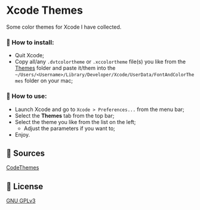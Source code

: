 # Xcode Themes
Some color themes for Xcode I have collected.

### 🚚 How to install:
- Quit Xcode;
- Copy all/any `.dvtcolortheme` or `.xccolortheme` file(s) you like from the [Themes](https://github.com/yusif-projects/XcodeThemes/blob/main/Themes) folder and paste it/them into the `~/Users/<Username>/Library/Developer/Xcode/UserData/FontAndColorThemes` folder on your mac;

### 🎨 How to use:
- Launch Xcode and go to `Xcode > Preferences...` from the menu bar;
- Select the **Themes** tab from the top bar;
- Select the theme you like from the list on the left;
  - Adjust the parameters if you want to;
- Enjoy.

## 📖 Sources

[CodeThemes](https://www.codethemes.net/)

## 📝 License

[GNU GPLv3](https://choosealicense.com/licenses/gpl-3.0/)